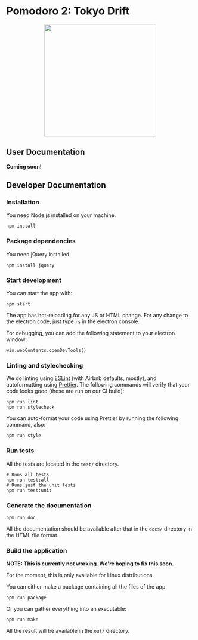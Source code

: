 # Pomodoro 2: Tokyo Drift

<div align="center">
<img width="300px" src="https://raw.githubusercontent.com/understanding-cats/tokyo-drift/main/src/images/tomato_tran.png" />
</div>

## User Documentation

**Coming soon!**

## Developer Documentation

### Installation

You need Node.js installed on your machine.

```
npm install
```

### Package dependencies

You need jQuery installed

```
npm install jquery
```


### Start development

You can start the app with:

```
npm start
```

The app has hot-reloading for any JS or HTML change. For any change to the electron code, just type `rs` in the electron console.

For debugging, you can add the following statement to your electron window:

```
win.webContents.openDevTools()
```

### Linting and stylechecking

We do linting using [ESLint](https://eslint.org/) (with Airbnb defaults,
mostly), and autoformatting using [Prettier](https://prettier.io/). The
following commands will verify that your code looks good (these are run on our
CI build):

```
npm run lint
npm run stylecheck
```

You can auto-format your code using Prettier by running the following command,
also:

```
npm run style
```

### Run tests

All the tests are located in the `test/` directory.

```
# Runs all tests
npm run test:all
# Runs just the unit tests
npm run test:unit
```

### Generate the documentation

```
npm run doc
```

All the documentation should be available after that in the `docs/` directory in the HTML file format.

### Build the application

**NOTE: This is currently not working. We're hoping to fix this soon.**

For the moment, this is only available for Linux distributions.

You can either make a package containing all the files of the app:

```
npm run package
```

Or you can gather everything into an executable:

```
npm run make
```

All the result will be available in the `out/` directory.
